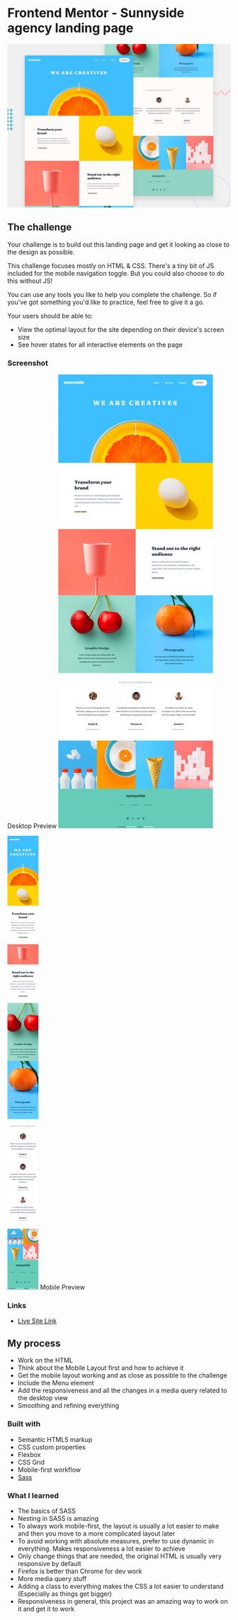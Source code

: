 # Frontend Mentor - Sunnyside agency landing page

![Design preview for the Sunnyside agency landing page coding challenge](./design/desktop-preview.jpg)

## The challenge

Your challenge is to build out this landing page and get it looking as close to the design as possible.

This challenge focuses mostly on HTML & CSS. There's a tiny bit of JS included for the mobile navigation toggle. But you could also choose to do this without JS!

You can use any tools you like to help you complete the challenge. So if you've got something you'd like to practice, feel free to give it a go.

Your users should be able to:

- View the optimal layout for the site depending on their device's screen size
- See hover states for all interactive elements on the page

### Screenshot

Desktop Preview
![Desktop](./assets/images/desktop-preview.png)

![Mobile](./assets/images/mobile-preview.png)
Mobile Preview

### Links

- [Live Site Link](https://sunnyside-landingpage-challenge-layout.netlify.app/)

## My process

- Work on the HTML
- Think about the Mobile Layout first and how to achieve it
- Get the mobile layout working and as close as possible to the challenge
- Include the Menu element
- Add the responsiveness and all the changes in a media query related to the desktop view
- Smoothing and refining everything

### Built with

- Semantic HTML5 markup
- CSS custom properties
- Flexbox
- CSS Grid
- Mobile-first workflow
- [Sass](https://sass-lang.com/)

### What I learned

- The basics of SASS
- Nesting in SASS is amazing
- To always work mobile-first, the layout is usually a lot easier to make and then you move to a more complicated layout later
- To avoid working with absolute measures, prefer to use dynamic in everything. Makes responsiveness a lot easier to achieve
- Only change things that are needed, the original HTML is usually very responsive by default
- Firefox is better than Chrome for dev work
- More media query stuff
- Adding a class to everything makes the CSS a lot easier to understand (Especially as things get bigger)
- Responsiveness in general, this project was an amazing way to work on it and get it to work
